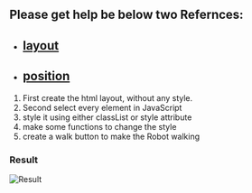 ## Please get help be below two Refernces:

- ## [layout](https://learnlayout.com/position.html)

- ## [position](https://developer.mozilla.org/en-US/docs/Web/CSS/position)

1. First create the html layout, without any style.
2. Second select every element in JavaScript
3. style it using either classList or style attribute
4. make some functions to change the style
5. create a walk button to make the Robot walking

### Result

![Result](makeMeHappyRobot/awesom-o.png)
